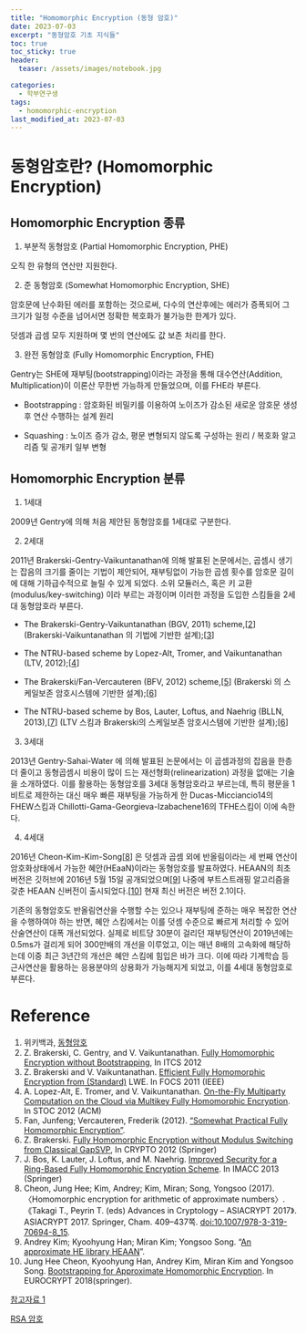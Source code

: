 ```yaml
---
title: "Homomorphic Encryption (동형 암호)"
date: 2023-07-03
excerpt: "동형암호 기초 지식들"
toc: true
toc_sticky: true
header:
  teaser: /assets/images/notebook.jpg

categories:
  - 학부연구생
tags:
  - homomorphic-encryption
last_modified_at: 2023-07-03
---
```


# 동형암호란? (Homomorphic Encryption)

## Homomorphic Encryption 종류

1. 부분적 동형암호 (Partial Homomorphic Encryption, PHE)

오직 한 유형의 연산만 지원한다.

2. 준 동형암호 (Somewhat Homomorphic Encryption, SHE)

암호문에 난수화된 에러를 포함하는 것으로써, 다수의 연산후에는 에러가 증폭되어 그 크기가 일정 수준을 넘어서면 정확한 복호화가 불가능한 한계가 있다.

덧셈과 곱셈 모두 지원하며 몇 번의 연산에도 값 보존 처리를 한다.

3. 완전 동형암호 (Fully Homomorphic Encryption, FHE)

Gentry는 SHE에 재부팅(bootstrapping)이라는 과정을 통해 대수연산(Addition, Multiplication)이 이론산 무한번 가능하게 만들었으며, 이를 FHE라 부른다.

- Bootstrapping : 암호화된 비밀키를 이용하여 노이즈가 감소된 새로운 암호문 생성 후 연산 수행하는 설계 원리

- Squashing : 노이즈 증가 감소, 평문 변형되지 않도록 구성하는 원리 / 복호화 알고리즘 및 공개키 일부 변형

## Homomorphic Encryption 분류

1. 1세대

2009년 Gentry에 의해 처음 제안된 동형암호를 1세대로 구분한다.

2. 2세대

2011년 Brakerski-Gentry-Vaikuntanathan에 의해 발표된 논문에서는, 곱셈시 생기는 잡음의 크기를 줄이는 기법이 제안되어, 재부팅없이 가능한 곱셈 횟수를 암호문 길이에 대해 기하급수적으로 늘릴 수 있게 되었다. 소위 모듈러스, 혹은 키 교환(modulus/key-switching) 이라 부르는 과정이며 이러한 과정을 도입한 스킴들을 2세대 동형암호라 부른다.

- The Brakerski-Gentry-Vaikuntanathan (BGV, 2011) scheme,\[[2](https://eprint.iacr.org/2011/277)\] (Brakerski-Vaikuntanathan 의 기법에 기반한 설계);\[[3](https://eprint.iacr.org/2011/344)\]

- The NTRU-based scheme by Lopez-Alt, Tromer, and Vaikuntanathan (LTV, 2012);\[[4](https://eprint.iacr.org/2013/094)\]

- The Brakerski/Fan-Vercauteren (BFV, 2012) scheme,\[[5](https://eprint.iacr.org/2012/144)\] (Brakerski 의 스케일보존 암호시스템에 기반한 설계);\[[6](https://eprint.iacr.org/2012/078)\]

- The NTRU-based scheme by Bos, Lauter, Loftus, and Naehrig (BLLN, 2013),\[[7](https://eprint.iacr.org/2013/075)\] (LTV 스킴과 Brakerski의 스케일보존 암호시스템에 기반한 설계);\[[6](https://eprint.iacr.org/2012/078)\]

3. 3세대

2013년 Gentry-Sahai-Water 에 의해 발표된 논문에서는 이 곱셈과정의 잡음을 한층 더 줄이고 동형곱셈시 비용이 많이 드는 재선형화(relinearization) 과정을 없애는 기술을 소개하였다. 이를 활용하는 동형암호를 3세대 동형암호라고 부르는데, 특히 평문을 1 비트로 제한하는 대신 매우 빠른 재부팅을 가능하게 한 Ducas-Micciancio14의 FHEW스킴과 Chillotti-Gama-Georgieva-Izabachene16의 TFHE스킴이 이에 속한다.

4. 4세대

2016년 Cheon-Kim-Kim-Song\[[8](https://link.springer.com/chapter/10.1007/978-3-319-70694-8_15)\] 은 덧셈과 곱셈 외에 반올림이라는 세 번째 연산이 암호화상태에서 가능한 혜안(HEaaN)이라는 동형암호를 발표하였다. HEAAN의 최초 버전은 깃허브에 2016년 5월 15일 공개되었으며\[[9](https://github.com/snucrypto/HEAAN)\] 나중에 부트스트래핑 알고리즘을 갖춘 HEAAN 신버전이 출시되었다.\[[10](https://eprint.iacr.org/2018/153)\] 현재 최신 버전은 버전 2.1이다.

기존의 동형암호도 반올림연산을 수행할 수는 있으나 재부팅에 준하는 매우 복잡한 연산을 수행하여야 하는 반면, 혜안 스킴에서는 이를 덧셈 수준으로 빠르게 처리할 수 있어 산술연산이 대폭 개선되었다. 실제로 비트당 30분이 걸리던 재부팅연산이 2019년에는 0.5ms가 걸리게 되어 300만배의 개선을 이루었고, 이는 매년 8배의 고속화에 해당하는데 이중 최근 3년간의 개선은 혜안 스킴에 힘입은 바가 크다. 이에 따라 기계학습 등 근사연산을 활용하는 응용분야의 상용화가 가능해지게 되었고, 이를 4세대 동형암호로 부른다.

# Reference

1. 위키백과, [동형암호](https://ko.wikipedia.org/wiki/%EB%8F%99%ED%98%95%EC%95%94%ED%98%B8)
2. Z. Brakerski, C. Gentry, and V. Vaikuntanathan. [Fully Homomorphic Encryption without Bootstrapping](https://eprint.iacr.org/2011/277), In ITCS 2012
3. Z. Brakerski and V. Vaikuntanathan. [Efficient Fully Homomorphic Encryption from (Standard)](https://eprint.iacr.org/2011/344) LWE. In FOCS 2011 (IEEE)
4. A. Lopez-Alt, E. Tromer, and V. Vaikuntanathan. [On-the-Fly Multiparty Computation on the Cloud via Multikey Fully Homomorphic Encryption](https://eprint.iacr.org/2013/094). In STOC 2012 (ACM)
5. Fan, Junfeng; Vercauteren, Frederik (2012). [“Somewhat Practical Fully Homomorphic Encryption”](https://eprint.iacr.org/2012/144).
6. Z. Brakerski. [Fully Homomorphic Encryption without Modulus Switching from Classical GapSVP](https://eprint.iacr.org/2012/078), In CRYPTO 2012 (Springer)
7. J. Bos, K. Lauter, J. Loftus, and M. Naehrig. [Improved Security for a Ring-Based Fully Homomorphic Encryption Scheme](https://eprint.iacr.org/2013/075). In IMACC 2013 (Springer)
8. Cheon, Jung Hee; Kim, Andrey; Kim, Miran; Song, Yongsoo (2017). 〈Homomorphic encryption for arithmetic of approximate numbers〉. 《Takagi T., Peyrin T. (eds) Advances in Cryptology – ASIACRYPT 2017》. ASIACRYPT 2017. Springer, Cham. 409–437쪽. [doi:10.1007/978-3-319-70694-8_15](https://link.springer.com/chapter/10.1007/978-3-319-70694-8_15).
9. Andrey Kim; Kyoohyung Han; Miran Kim; Yongsoo Song. “[An approximate HE library HEAAN](https://github.com/snucrypto/HEAAN)”.
10. Jung Hee Cheon, Kyoohyung Han, Andrey Kim, Miran Kim and Yongsoo Song. [Bootstrapping for Approximate Homomorphic Encryption](https://eprint.iacr.org/2018/153). In EUROCRYPT 2018(springer).

[참고자료 1](https://koreascience.kr/article/JAKO201326952133126.pdf)

[RSA 암호](https://ko.wikipedia.org/wiki/RSA_%EC%95%94%ED%98%B8)
